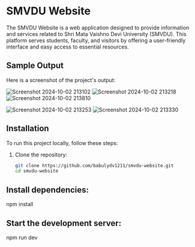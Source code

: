 # SMVDU Website

The SMVDU Website is a web application designed to provide information and services related to Shri Mata Vaishno Devi University (SMVDU). This platform serves students, faculty, and visitors by offering a user-friendly interface and easy access to essential resources.

## Sample Output
Here is a screenshot of the project's output:

![Screenshot 2024-10-02 213102](https://github.com/user-attachments/assets/976c1082-8adc-456b-9c01-1f3e8e833c34)
![Screenshot 2024-10-02 213218](https://github.com/user-attachments/assets/fe29a11b-0968-408a-8e18-0395d84a8bae)
![Screenshot 2024-10-02 213810](https://github.com/user-attachments/assets/9e06dbe1-a31c-45cb-b84f-76b1d4d16307)

![Screenshot 2024-10-02 213253](https://github.com/user-attachments/assets/63653309-a8d6-4560-81ef-fca18ece735e)
![Screenshot 2024-10-02 213330](https://github.com/user-attachments/assets/7435568d-45e4-40b0-8b5a-063309a5f3ce)

## Installation

To run this project locally, follow these steps:

1. Clone the repository:
   ```bash
   git clone https://github.com/babulydv1211/smvdu-website.git
   cd smvdu-website
## Install dependencies:
npm install
## Start the development server:
npm run dev

